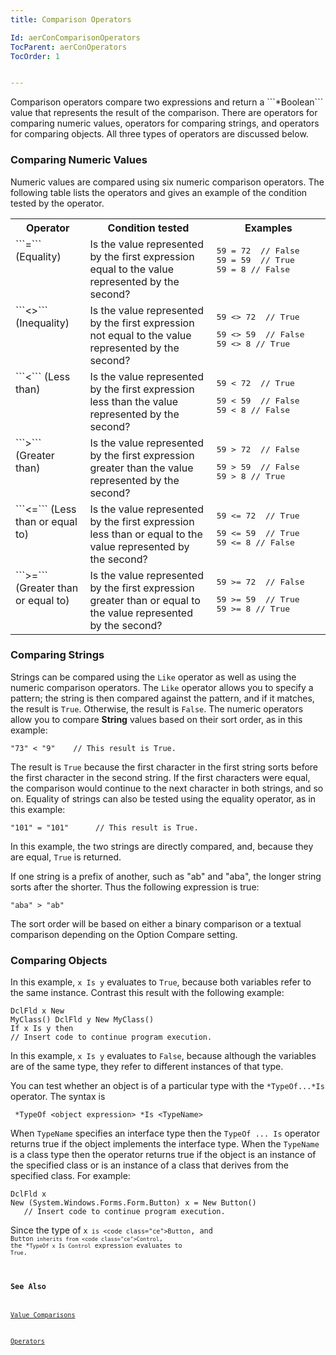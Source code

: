 ```yaml
---
title: Comparison Operators

Id: aerConComparisonOperators
TocParent: aerConOperators
TocOrder: 1


---
```


<p> Comparison operators compare two expressions and return a ```*Boolean``` value that represents the result of the comparison. There are operators for comparing numeric values, operators for comparing strings, and operators for comparing objects. All three types of operators are discussed below. 

### Comparing Numeric Values
Numeric values are compared using six numeric comparison operators. The following table lists the operators and gives an example of the condition tested by the operator. 

<table class="dtTABLE" id="Table2" cellspacing="0" width="85%">
                <tr valign="top">
                    <th colspan="1" rowspan="1" style="width: 19%">
                        Operator
                    </th>
                    <th colspan="1" rowspan="1" width="34%">
                        Condition tested
                    </th>
                    <th colspan="1" rowspan="1" style="width: 28%">
                        Examples
                    </th>
                </tr>
                <tr valign="top">
                    <td colspan="1" rowspan="1" style="height: 101px; width: 19%">
                        ```=``` (Equality)
                    </td>
                    <td colspan="1" rowspan="1" width="34%" style="height: 101px">Is the value represented by the first expression equal to the value represented by the second?</td>
                    <td colspan="1" rowspan="1" style="height: 101px; width: 28%">
                        <pre class="prettyprint">59 = 72  // False
59 = 59  // True
59 = 8 // False</pre>
                    </td>
                </tr>
                <tr valign="top">
                    <td colspan="1" rowspan="1" style="width: 19%">
                        ```<>``` (Inequality)
                    </td>
                    <td colspan="1" rowspan="1" width="34%">Is the value represented by the first expression not equal to the value represented by the second?</td>
                    <td colspan="1" rowspan="1" style="width: 28%">
                        <pre class="prettyprint">59 <> 72  // True
</pre>
                        <pre class="prettyprint">59 <> 59  // False
59 <> 8 // True</pre>
                    </td>
                </tr>
                <tr valign="top">
                    <td colspan="1" rowspan="1" style="width: 19%">
                        ```<``` (Less than)
                    </td>
                    <td colspan="1" rowspan="1" width="34%">
                        Is the value represented by the first expression less than
                        the value represented by the second?
                    </td>
                    <td colspan="1" rowspan="1" style="width: 28%">
                        <pre class="prettyprint">59 < 72  // True
</pre>
                        <pre class="prettyprint">59 < 59  // False 
59 < 8 // False</pre>
                    </td>
                </tr>
                <tr valign="top">
                    <td colspan="1" rowspan="1" style="width: 19%">
                        ```>``` (Greater than)
                    </td>
                    <td colspan="1" rowspan="1" width="34%">Is the value represented by the first expression greater than the value represented by the second?</td>
                    <td colspan="1" rowspan="1" style="width: 28%">
                        <pre class="prettyprint">59 > 72  // False
</pre>
                        <pre class="prettyprint">59 > 59  // False
59 > 8 // True</pre>
                    </td>
                </tr>
                <tr valign="top">
                    <td colspan="1" rowspan="1" style="width: 19%">
                        ```<=``` (Less than or equal to)
                    </td>
                    <td colspan="1" rowspan="1" width="34%">Is the value represented by the first expression less than or equal to the value represented by the second?</td>
                    <td colspan="1" rowspan="1" style="width: 28%">
                        <pre class="prettyprint">59 <= 72  // True
</pre>
                        <pre class="prettyprint">59 <= 59  // True
59 <= 8 // False</pre>
                    </td>
                </tr>
                <tr valign="top">
                    <td colspan="1" rowspan="1" style="width: 19%">
                        ```>=``` (Greater than or equal to)
                    </td>
                    <td colspan="1" rowspan="1" width="34%">Is the value represented by the first expression greater than or equal to the value represented by the second?</td>
                    <td colspan="1" rowspan="1" style="width: 28%">
                        <pre class="prettyprint">59 >= 72  // False
</pre>
                        <pre class="prettyprint">59 >= 59  // True
59 >= 8 // True</pre>
                    </td>
                </tr>
</table>

### Comparing Strings
Strings can be compared using the ```Like``` operator as well as using the numeric comparison operators. The ```Like``` operator allows you to specify a pattern; the string is then compared against the pattern, and if it matches, the result is ```True```. Otherwise, the result is ```False```. The numeric operators allow you to compare **String** values based on their sort order, as in this example: 

```
"73" < "9"    // This result is True.
```

The result is ```True``` because the first character in the first string sorts before the first character in the second string. If the first characters were equal, the comparison would continue to the next character in both strings, and so on. Equality of strings can also be tested using the equality operator, as in this example: 

```
"101" = "101"      // This result is True.
```

In this example, the two strings are directly compared, and, because they are equal, ```True``` is returned. 

If one string is a prefix of another, such as "ab" and "aba", the longer string sorts after the shorter. Thus the following expression is true: 

```"aba" > "ab"``` 

The sort order will be based on either a binary comparison or a textual comparison depending on the Option Compare setting. 

### Comparing Objects
In this example, ```x Is y``` evaluates to ```True```, because both variables refer to the same instance. Contrast this result with the following example: 

```
DclFld x New
MyClass() DclFld y New MyClass()
If x Is y then
// Insert code to continue program execution.
```

In this example, ```x Is y``` evaluates to ```False```, because although the variables are of the same type, they refer to different instances of that type. 

You can test whether an object is of a particular type with the ```*TypeOf...*Is``` operator. The syntax is 

```
 *TypeOf <object expression> *Is <TypeName>
```

When ```TypeName``` specifies an interface type then the ```TypeOf ... Is``` operator returns true if the object implements the interface type. When the ```TypeName``` is a class type then the operator returns true if the object is an instance of the specified class or is an instance of a class that derives from the specified class. For example: 

```
DclFld x
New (System.Windows.Forms.Form.Button) x = New Button()
   // Insert code to continue program execution.
```

Since the type of <code class="ce">x``` is <code class="ce">Button```, and <code class="ce">Button``` inherits from <code class="ce">Control```, the *```TypeOf x Is Control``` expression evaluates to ```True```. 

### See Also
[Value Comparisons](aerConValueComparisons.html)

[Operators](aerConOperators.html) 
